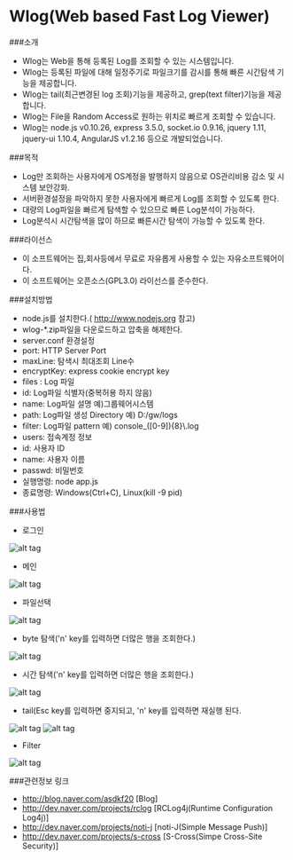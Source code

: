 Wlog(Web based Fast Log Viewer)
====
###소개
 * Wlog는 Web을 통해 등록된 Log를 조회할 수 있는 시스템입니다.
 * Wlog는 등록된 파일에 대해 일정주기로 파일크기를 감시를 통해 빠른 시간탐색 기능을 제공합니다.
 * Wlog는 tail(최근변경된 log 조회)기능을 제공하고, grep(text filter)기능을 제공합니다.
 * Wlog는 File을 Random Access로 원하는 위치로 빠르게 조회할 수 있습니다.
 * Wlog는 node.js v0.10.26, express 3.5.0, socket.io 0.9.16, jquery 1.11, jquery-ui 1.10.4, AngularJS v1.2.16 등으로 개발되었습니다.

###목적
 * Log만 조회하는 사용자에게 OS계정을 발행하지 않음으로 OS관리비용 감소 및 시스템 보안강화.
 * 서버환경설정을 파악하지 못한 사용자에게 빠르게 Log를 조회할 수 있도록 한다.
 * 대량의 Log파일을 빠르게 탐색할 수 있으므로  빠른 Log분석이 가능하다.
 * Log분석시 시간탐색을 많이 하므로 빠른시간 탐색이 가능할 수 있도록 한다.

###라이선스
 * 이 소프트웨어는 집,회사등에서 무료로 자유롭게 사용할 수 있는 자유소프트웨어이다.
 * 이 소프트웨어는 오픈소스(GPL3.0) 라이선스를 준수한다. 

###설치방법
 * node.js를 설치한다.( http://www.nodejs.org 참고)
 * wlog-*.zip파일을 다운로드하고 압축을 해제한다.
 * server.conf 환경설정
  * port: HTTP Server Port
  * maxLine: 탐색시 최대조회 Line수
  * encryptKey: express cookie encrypt key
  * files : Log 파일
   * id: Log파일 식별자(중복허용 하지 않음)
   * name: Log파일 설명  예)그룹웨어시스템
   * path: Log파일 생성 Directory  예) D:/gw/logs
   * filter: Log파일 pattern 예) console_([0-9]){8}\\.log
  * users: 접속계정 정보
   * id: 사용자 ID
   * name: 사용자 이름
   * passwd: 비밀번호
 * 실행명령: node app.js
 * 종료명령: Windows(Ctrl+C), Linux(kill -9 pid)

###사용법
 * 로그인

![alt tag](http://dev.naver.com/wiki/wlog/pds/FrontPage/login_resize.png)

 * 메인

![alt tag](http://dev.naver.com/wiki/wlog/pds/FrontPage/main_resize.png)

 * 파일선택

![alt tag](http://dev.naver.com/wiki/wlog/pds/FrontPage/click_file_resize.png)

 * byte 탐색('n' key를 입력하면 더많은 행을 조회한다.)

![alt tag](http://dev.naver.com/wiki/wlog/pds/FrontPage/byte_search_resize.png)

 * 시간 탐색('n' key를 입력하면 더많은 행을 조회한다.)

![alt tag](http://dev.naver.com/wiki/wlog/pds/FrontPage/time_search_resize.png)

 * tail(Esc key를 입력하면 중지되고, 'n' key를 입력하면 재실행 된다.

![alt tag](http://dev.naver.com/wiki/wlog/pds/FrontPage/tail_start_resize.png)
![alt tag](http://dev.naver.com/wiki/wlog/pds/FrontPage/tail_stop_resize.png)

 * Filter

![alt tag](http://dev.naver.com/wiki/wlog/pds/FrontPage/tail_filter_resize.png)

###관련정보 링크
 * http://blog.naver.com/asdkf20 [Blog]
 * http://dev.naver.com/projects/rclog [RCLog4j(Runtime Configuration Log4j)]
 * http://dev.naver.com/projects/noti-j [noti-J(Simple Message Push)]
 * http://dev.naver.com/projects/s-cross [S-Cross(Simpe Cross-Site Security)]
